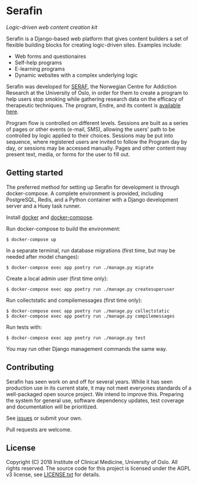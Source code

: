 # Serafin

_Logic-driven web content creation kit_

Serafin is a Django-based web platform that gives content builders a set of flexible building blocks for creating logic-driven sites. Examples include:

- Web forms and questionaires
- Self-help programs
- E-learning programs
- Dynamic websites with a complex underlying logic

Serafin was developed for [SERAF](http://www.med.uio.no/klinmed/english/research/centres/seraf/), the Norwegian Centre for Addiction Research at the University of Oslo, in order for them to create a program to help users stop smoking while gathering research data on the efficacy of therapeutic techniques. The program, Endre, and its content is [available here](https://github.com/inonit/serafin-endre).

Program flow is controlled on different levels. Sessions are built as a series of pages or other events (e-mail, SMS), allowing the users' path to be controlled by logic applied to their choices. Sessions may be put into sequence, where registered users are invited to follow the Program day by day, or sessions may be accessed manually. Pages and other content may present text, media, or forms for the user to fill out.


## Getting started

The preferred method for setting up Serafin for development is through docker-compose. A complete environment is provided, including PostgreSQL, Redis, and a Python container with a Django development server and a Huey task runner.

Install [docker](https://docs.docker.com/engine/installation/) and [docker-compose](https://docs.docker.com/compose/install/).

Run docker-compose to build the environment:

    $ docker-compose up

In a separate terminal, run database migrations (first time, but may be needed after model changes):

    $ docker-compose exec app poetry run ./manage.py migrate 

Create a local admin user (first time only):

    $ docker-compose exec app poetry run ./manage.py createsuperuser

Run collectstatic and compilemessages (first time only):

    $ docker-compose exec app poetry run ./manage.py collectstatic
    $ docker-compose exec app poetry run ./manage.py compilemessages

Run tests with:

    $ docker-compose exec app poetry run ./manage.py test

You may run other Django management commands the same way.


## Contributing

Serafin has seen work on and off for several years. While it has seen production use in its current state, it may not meet everyones standards of a well-packaged open source project. We intend to improve this. Preparing the system for general use, software dependency updates, test coverage and documentation will be prioritized. 

See [issues](https://github.com/inonit/serafin/issues) or submit your own.

Pull requests are welcome.


## License

Copyright (C) 2018 Institute of Clinical Medicine, University of Oslo. All rights reserved. The source code for this project is licensed under the AGPL v3 license, see [LICENSE.txt](LICENSE.txt) for details.
